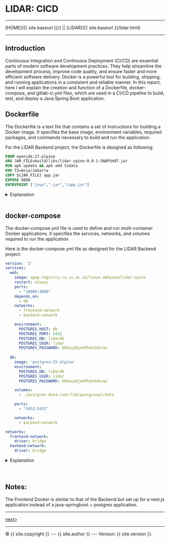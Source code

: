 # LIDAR: CICD

----------

[HOME]({{ site.baseurl }}/) || [LIDAR]({{ site.baseurl }}/lidar.html) 

----------

## Introduction

Continuous Integration and Continuous Deployment (CI/CD) are essential parts of modern software development practices. 
They help streamline the development process, improve code quality, and ensure faster and more efficient software delivery. 
Docker is a powerful tool for building, shipping, and running applications in a consistent and reliable manner. 
In this report, here I will explain the creation and function of a Dockerfile, docker-compose, and gitlab-ci.yml files, 
which are used in a CI/CD pipeline to build, test, and deploy a Java Spring Boot application.

## Dockerfile

The Dockerfile is a text file that contains a set of instructions for building a Docker image. 
It specifies the base image, environment variables, required packages, and commands necessary to build and run the application. 

For the LIDAR Backend project, the Dockerfile is designed as following:

~~~~~~ Dockerfile
FROM openjdk:17-alpine
ARG JAR_FILE=build/libs/lidar-spine-0.0.1-SNAPSHOT.jar
RUN apk update && apk add tzdata
ENV TZ=Asia/Jakarta
COPY ${JAR_FILE} app.jar
EXPOSE 8080
ENTRYPOINT ["java","-jar","/app.jar"]
~~~~~~~~

<details>
    <summary>Explanation</summary>

* `FROM openjdk:17-alpine` - 
This specifies the base image that this Docker image will be built on. 
In this case, we are using the openjdk:17-alpine image, which is a lightweight Linux distribution with OpenJDK 17 installed.
<br><br>

* `ARG JAR_FILE=build/libs/lidar-spine-0.0.1-SNAPSHOT.jar` - 
This line specifies a build-time argument called JAR_FILE, which is used to specify the name and location of the application jar file. 
By default, it is set to build/libs/lidar-spine-0.0.1-SNAPSHOT.jar.
<br><br>

* `RUN apk update && apk add tzdata` - 
This line updates the package index and installs the tzdata package, which is required to set the timezone in the next line.
<br><br>

* `ENV TZ=Asia/Jakarta` - 
This sets the timezone to Asia/Jakarta.
<br><br>

* `COPY ${JAR_FILE} app.jar` - 
This copies the application jar file specified by the JAR_FILE argument to the container and renames it to app.jar.
<br><br>

* `EXPOSE 8080` - 
This exposes port 8080, which is the default port that the application runs on.
<br><br>

* `ENTRYPOINT ["java","-jar","/app.jar"]` - 
This specifies the command that should be run when the container starts. 
In this case, it runs the Java Virtual Machine and starts the application by running the app.jar file.

</details>
<br>

## docker-compose

The docker-compose.yml file is used to define and run multi-container Docker applications. 
It specifies the services, networks, and volumes required to run the application. 

Here is the docker-compose.yml file as designed for the LIDAR Backend project:

~~~~~~ yaml
version: '3'
services:
  web:
    image: apap-registry.cs.ui.ac.id/linus.abhyasa/lidar-spine
    restart: always
    ports:
      - "10009:8080"
    depends_on:
      - db
    networks:
      - frontend-network
      - backend-network

    environment:
      POSTGRES_HOST: db
      POSTGRES_PORT: 5432
      POSTGRES_DB: lidardb
      POSTGRES_USER: lidar
      POSTGRES_PASSWORD: Ohbaip9jahPhoh3ohcae
      
  db:
    image: 'postgres:15-alpine'
    environment:
      POSTGRES_DB: lidardb
      POSTGRES_USER: lidar
      POSTGRES_PASSWORD: Ohbaip9jahPhoh3ohcae

    volumes:
      - ./postgres-data:/var/lib/postgresql/data

    ports:
      - "5432:5432"

    networks:
      - backend-network

networks:
  frontend-network:
    driver: bridge
  backend-network:
    driver: bridge
~~~~~~~~

<details>
    <summary>Explanation</summary>

* `version: '3'`: 
specifies the version of the Docker Compose file format that this file adheres to.
<br><br>

* `services`: 
this section defines the services that make up the application. 
In this case, there are two services defined, web and db.
<br><br>

<details>
<summary>Web</summary>

* `web`: 
this is the name of the first service.
<br><br>

* `container_name`: 
this sets the name of the container to be created. 
In this case, it is set to lidar-spine.
<br><br>

* `image`: 
this specifies the image to use for the container. 
It uses the value of the $REGISTRY_SERVER environment variable to construct the image name.
In the case for the LIDAR project, the registry server stores previously compiled images of the project, simplifying deployment.
<br><br>

* `restart`: 
specifies the restart policy for the container. 
In this case, it is set to always, which means that the container will always be restarted unless it is explicitly stopped.
This is needed in this case due to the server on which the LIDAR project is hosted is prone to restarts.
<br><br>

* `ports`: 
this specifies the ports to expose on the container and the host. 
In this case, it exposes port 8080 on the container and 10009 on the host.
The port 10009:8080 is used as the Springboot project is set to deploy on port 8080 but the provided external port is 10009.
<br><br>

* `depends_on`:
this specifies that this service requires another service to be able to run. 
In this case, the web service requires the db service to be functional.
<br><br>

* `networks`: 
this specifies the networks the container should use. 
In this case, the service is assigned to use the **frontend-network** and the **backend-network**.
This is so that the web service can access both the external network and the internal network.

</details>
<br>

<details>
<summary>db</summary>

* `db`:
this is the name of the second service.
<br><br>

* `image`:
this sets the image for this service to postgres, this is due to the LIDAR project using postgres as the database system.
<br><br>

* `environment`:
Like before this defines the environment variables used.
In this case, the environment variables are those required to set up the database.
<br><br>

* `volumes`: 
this mounts a volume from the host into the container. 
In this case, it mounts the system's stored data to the container.
<br><br>

* `ports`:
In this case, it exposes port 5432 on the container and the host.
The port 5432:5432 is used as postgres by default uses port 5432.
<br><br>

* `networks`:
In this case, the service is assigned to only use the **backend-network**.
This is so that the db service can access both the internal network without being exposed externally.

</details>
<br><br>

* `networks`:
this section defines the network paths that are used within the application. 
In this case, there are two networks defined, **frontend-network** and **backend-network**.
These networks are both bridge networks. 
The use of networks in this application is so that external users do not have direct access to the database which is on
the **backend-network** only.

</details>
<br><br>

## Notes:

The Frontend Docker is similar to that of the Backend but set up for a next.js application instead of a java-springboot +
postgres application.

----------

[next>](cicd2.md)

----------

 © {{ site.copyright }} --- {{ site.author }} --- Version: {{ site.version }}.
